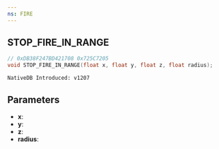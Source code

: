 ```yaml
---
ns: FIRE
---
```

## STOP_FIRE_IN_RANGE

```c
// 0xDB38F247BD421708 0x725C7205
void STOP_FIRE_IN_RANGE(float x, float y, float z, float radius);
```

```
NativeDB Introduced: v1207
```

## Parameters
* **x**:
* **y**:
* **z**:
* **radius**:
